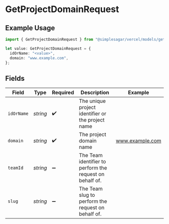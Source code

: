 # GetProjectDomainRequest

## Example Usage

```typescript
import { GetProjectDomainRequest } from "@simplesagar/vercel/models/getprojectdomainop.js";

let value: GetProjectDomainRequest = {
  idOrName: "<value>",
  domain: "www.example.com",
};
```

## Fields

| Field                                                    | Type                                                     | Required                                                 | Description                                              | Example                                                  |
| -------------------------------------------------------- | -------------------------------------------------------- | -------------------------------------------------------- | -------------------------------------------------------- | -------------------------------------------------------- |
| `idOrName`                                               | *string*                                                 | :heavy_check_mark:                                       | The unique project identifier or the project name        |                                                          |
| `domain`                                                 | *string*                                                 | :heavy_check_mark:                                       | The project domain name                                  | www.example.com                                          |
| `teamId`                                                 | *string*                                                 | :heavy_minus_sign:                                       | The Team identifier to perform the request on behalf of. |                                                          |
| `slug`                                                   | *string*                                                 | :heavy_minus_sign:                                       | The Team slug to perform the request on behalf of.       |                                                          |